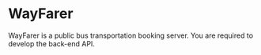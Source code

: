 # WayFarer
WayFarer is a public bus transportation booking server. You are required to develop the back-end API.

